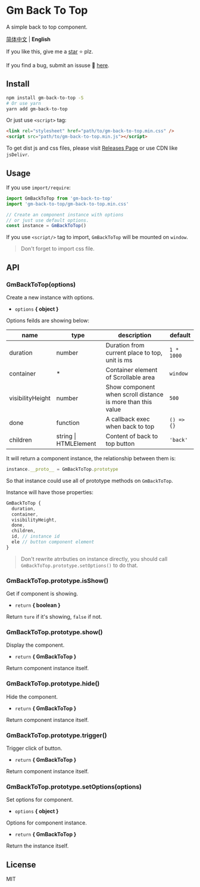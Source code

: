 # Gm Back To Top

A simple back to top component.

[简体中文](./README_zh.md) | **English**

If you like this, give me a [star](https://github.com/Gu-Miao/gm-back-to-top) ⭐ plz.

If you find a bug, submit an issuse 🐛 [here](https://github.com/Gu-Miao/gm-back-to-top/issues).

## Install

```bash
npm install gm-back-to-top -S
# Or use yarn
yarn add gm-back-to-top
```

Or just use `<script>` tag:

```html
<link rel="stylesheet" href="path/to/gm-back-to-top.min.css" />
<script src="path/to/gm-back-to-top.min.js"></script>
```

To get dist js and css files, please visit [Releases Page](https://github.com/Gu-Miao/gm-back-to-top/releases) or use CDN like `jsDelivr`.

## Usage

If you use `import/require`:

```js
import GmBackToTop from 'gm-back-to-top'
import 'gm-back-to-top/gm-back-to-top.min.css'

// Create an component instance with options
// or just use default options.
const instance = GmBackToTop()
```

If you use `<script/>` tag to import, `GmBackToTop` will be mounted on `window`.

> Don't forget to import css file.

## API

### GmBackToTop(options)

Create a new instance with options.

- `options` **{ object }**

Options feilds are showing below:

| name             | type                  | description                                                 | default    |
| ---------------- | --------------------- | ----------------------------------------------------------- | ---------- |
| duration         | number                | Duration from current place to top, unit is ms              | `1 * 1000` |
| container        | \*                    | Container element of Scrollable area                        | `window`   |
| visibilityHeight | number                | Show component when scroll distance is more than this value | `500`      |
| done             | function              | A callback exec when back to top                            | `() => {}` |
| children         | string \| HTMLElement | Content of back to top button                               | `'back'`   |

It will return a component instance, the relationship between them is:

```js
instance.__proto__ = GmBackToTop.prototype
```

So that instance could use all of prototype methods on `GmBackToTop`.

Instance will have those properties:

```js
GmBackToTop {
  duration,
  container,
  visibilityHeight,
  done,
  children,
  id, // instance id
  ele // button component element
}
```

> Don't rewrite atrrbuties on instance directly, you should call `GmBackToTop.prototype.setOptions()` to do that.

### GmBackToTop.prototype.isShow()

Get if component is showing.

- `return` **{ boolean }**

Return `ture` if it's showing, `false` if not.

### GmBackToTop.prototype.show()

Display the component.

- `return` **{ GmBackToTop }**

Return component instance itself.

### GmBackToTop.prototype.hide()

Hide the component.

- `return` **{ GmBackToTop }**

Return component instance itself.

### GmBackToTop.prototype.trigger()

Trigger click of button.

- `return` **{ GmBackToTop }**

Return component instance itself.

### GmBackToTop.prototype.setOptions(options)

Set options for component.

- `options` **{ object }**

Options for component instance.

- `return` **{ GmBackToTop }**

Return the instance itself.

## License

MIT
